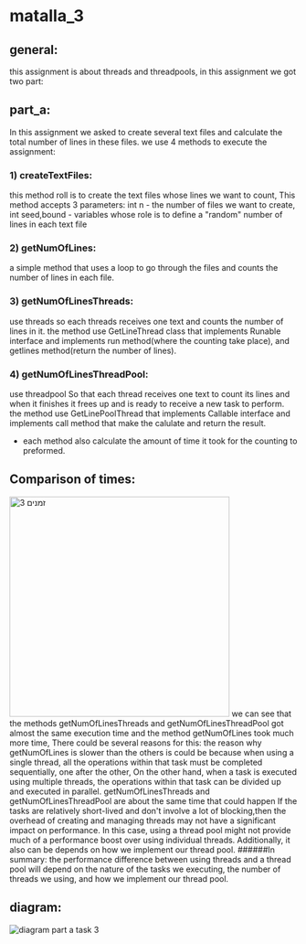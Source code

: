# matalla_3

## general: 
this assignment is about threads and threadpools, in this assignment we got two part:
## part_a:
In this assignment we asked to create several text files and calculate the total number of lines
in these files. we use 4 methods to execute the assignment:
### 1) createTextFiles:
 this method roll is to create the text files whose lines we want to count,
This method accepts 3 parameters: int n - the number of files we want to create, int seed,bound - variables whose role is to define a "random" number of lines in each text file
### 2) getNumOfLines:
 a simple method that uses a loop to go through the files and counts the number of lines in each file. 
### 3)  getNumOfLinesThreads:
use threads so each threads receives one text and counts the number of lines in it. 
the method use GetLineThread class that implements Runable interface and implements run method(where the counting take place), and getlines method(return the number of lines).
### 4) getNumOfLinesThreadPool:
use threadpool So that each thread receives one text to count its lines and when it finishes it frees up and is ready to receive a new task to perform.
the method use GetLinePoolThread that implements Callable interface and implements call method that make the calulate and return the result.

* each method also calculate the amount of time it took for the counting to preformed.

## Comparison of times:
<img width="385" alt="זמנים 3" src="https://user-images.githubusercontent.com/117945522/211626154-943a0bc0-c518-4d5c-9b5c-6263d9a92a14.png">
we can see that the methods getNumOfLinesThreads and getNumOfLinesThreadPool got almost the same execution time and the method  getNumOfLines took much more time, There could be several reasons for this: the reason why getNumOfLines is slower
than the others is could be because when using a single thread, all the operations within that task must be completed sequentially, one after the other, On the other hand, when a task is executed using multiple threads, the operations within that task can be divided up and executed in parallel.
getNumOfLinesThreads and getNumOfLinesThreadPool are about the same time that could happen If the tasks are relatively short-lived and don't involve a lot of blocking,then the overhead of creating and managing threads may not have a significant impact on performance. In this case, using a thread pool might not provide much of a performance boost over using individual threads.
Additionally, it also can be depends on how we implement our thread pool.
######In summary:
the performance difference between using threads and a thread pool will depend on the nature of the tasks we executing, the number of threads we using, and how we implement our thread pool.

## diagram:
![diagram part a task 3](https://user-images.githubusercontent.com/117945522/211389290-fcaabfea-f3c3-4c91-9819-e0709a33d43d.png)





